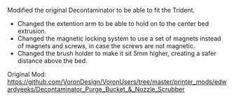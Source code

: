 Modified the original Decontaminator to be able to fit the Trident.

- Changed the extention arm to be able to hold on to the center bed extrusion.
- Changed the magnetic locking system to use a set of magnets instead of magnets and screws, in case the screws are not magnetic.
- Changed the brush holder to make it sit 5mm higher, creating a safer distance above the bed.

Original Mod: https://github.com/VoronDesign/VoronUsers/tree/master/printer_mods/edwardyeeks/Decontaminator_Purge_Bucket_&_Nozzle_Scrubber
